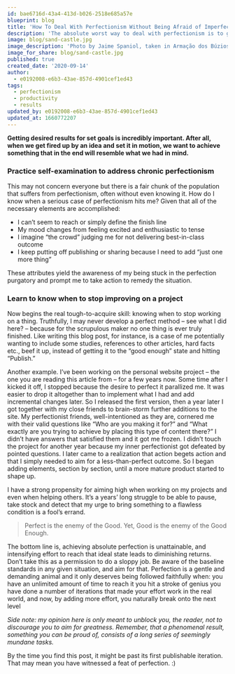 ```yaml
---
id: bae6716d-43a4-413d-b026-2518e685a57e
blueprint: blog
title: 'How To Deal With Perfectionism Without Being Afraid of Imperfect Results'
description: 'The absolute worst way to deal with perfectionism is to give in to it. When we want to achieve something great we should be okay shortcomings.'
image: blog/sand-castle.jpg
image_description: 'Photo by Jaime Spaniol, taken in Armação dos Búzios, Brazil'
image_for_share: blog/sand-castle.jpg
published: true
created_date: '2020-09-14'
author:
  - e0192008-e6b3-43ae-857d-4901cef1ed43
tags:
  - perfectionism
  - productivity
  - results
updated_by: e0192008-e6b3-43ae-857d-4901cef1ed43
updated_at: 1660772207
---
```

**Getting desired results for set goals is incredibly important. After all, when we get fired up by an idea and set it in motion, we want to achieve something that in the end will resemble what we had in mind.**

### Practice self-examination to address chronic perfectionism

This may not concern everyone but there is a fair chunk of the population that suffers from perfectionism, often without even knowing it. How do I know when a serious case of perfectionism hits me? Given that all of the necessary elements are accomplished:

- I can’t seem to reach or simply define the finish line
- My mood changes from feeling excited and enthusiastic to tense
- I imagine “the crowd” judging me for not delivering best-in-class outcome
- I keep putting off publishing or sharing because I need to add “just one more thing”

These attributes yield the awareness of my being stuck in the perfection purgatory and prompt me to take action to remedy the situation.

### Learn to know when to stop improving on a project

Now begins the real tough-to-acquire skill: knowing when to stop working on a thing. Truthfully, I may never develop a perfect method – see what I did here? – because for the scrupulous maker no one thing is ever truly finished. Like writing this blog post, for instance, is a case of me potentially wanting to include some studies, references to other articles, hard facts etc., beef it up, instead of getting it to the “good enough” state and hitting “Publish.”

Another example. I’ve been working on the personal website project – the one you are reading this article from – for a few years now. Some time after I kicked it off, I stopped because the desire to perfect it parallized me. It was easier to drop it altogether than to implement what I had and add incremental changes later. So I released the first version, then a year later I got together with my close friends to brain-storm further additions to the site. My perfectionist friends, well-intentioned as they are, cornered me with their valid questions like “Who are you making it for?” and “What exactly are you trying to achieve by placing this type of content there?” I didn’t have answers that satisfied them and it got me frozen. I didn’t touch the project for another year because my inner perfectionist got defeated by pointed questions. I later came to a realization that action begets action and that I simply needed to aim for a less-than-perfect outcome. So I began adding elements, section by section, until a more mature product started to shape up.

I have a strong propensity for aiming high when working on my projects and even when helping others. It’s a years’ long struggle to be able to pause, take stock and detect that my urge to bring something to a flawless condition is a fool’s errand. 

> Perfect is the enemy of the Good. Yet, Good is the enemy of the Good Enough.

The bottom line is, achieving absolute perfection is unattainable, and intensifying effort to reach that ideal state leads to diminishing returns. Don’t take this as a permission to do a sloppy job. Be aware of the baseline standards in any given situation, and aim for that. Perfection is a gentle and demanding animal and it only deserves being followed faithfully when:
you have an unlimited amount of time to reach it
you hit a stroke of genius
you have done a number of iterations that made your effort work in the real world, and now, by adding more effort, you naturally break onto the next level

*Side note: my opinion here is only meant to unblock you, the reader, not to discourage you to aim for greatness. Remember, that a phenomenal result, something you can be proud of, consists of a long series of seemingly mundane tasks.*

By the time you find this post, it might be past its first publishable iteration. That may mean you have witnessed a feat of perfection. :)